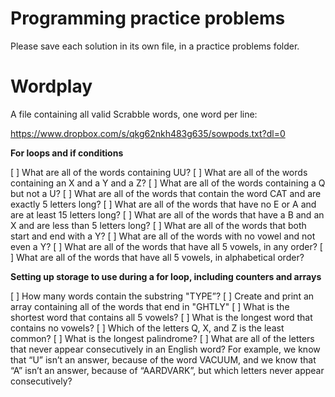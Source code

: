 # Programming practice problems
Please save each solution in its own file, in a practice problems folder.

# Wordplay

A file containing all valid Scrabble words, one word per line:

https://www.dropbox.com/s/qkg62nkh483g635/sowpods.txt?dl=0


**For loops and if conditions**

[ ] What are all of the words containing UU?
[ ] What are all of the words containing an X and a Y and a Z?
[ ] What are all of the words containing a Q but not a U?
[ ] What are all of the words that contain the word CAT and are exactly 5 letters long?
[ ] What are all of the words that have no E or A and are at least 15 letters long?
[ ] What are all of the words that have a B and an X and are less than 5 letters long?
[ ] What are all of the words that both start and end with a Y?
[ ] What are all of the words with no vowel and not even a Y?
[ ] What are all of the words that have all 5 vowels, in any order?
[ ] What are all of the words that have all 5 vowels, in alphabetical order?

**Setting up storage to use during a for loop, including counters and arrays**

[ ] How many words contain the substring "TYPE”?
[ ] Create and print an array containing all of the words that end in "GHTLY"
[ ] What is the shortest word that contains all 5 vowels?
[ ] What is the longest word that contains no vowels?
[ ] Which of the letters Q, X, and Z is the least common?
[ ] What is the longest palindrome?
[ ] What are all of the letters that never appear consecutively in an English word? For example, we know that “U” isn’t an answer, because of the word VACUUM, and we know that “A” isn’t an answer, because of “AARDVARK”, but which letters never appear consecutively?


